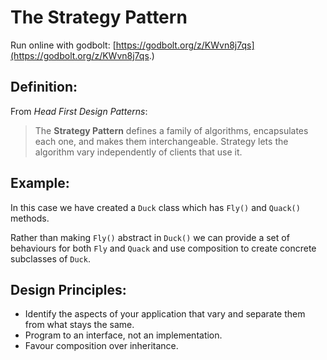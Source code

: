 # The Strategy Pattern

Run online with godbolt: [https://godbolt.org/z/KWvn8j7qs](https://godbolt.org/z/KWvn8j7qs.)
## Definition:

From *Head First Design Patterns*:

> The **Strategy Pattern** defines a family of algorithms, encapsulates each one, and makes them interchangeable.
> Strategy lets the algorithm vary independently of clients that use it.

## Example:

In this case we have created a `Duck` class which has `Fly()` and `Quack()` methods.

Rather than making `Fly()` abstract in `Duck()` we can provide a set of behaviours for both `Fly` and `Quack`
and use composition to create concrete subclasses of `Duck`.

## Design Principles:

* Identify the aspects of your application that vary and separate them from what stays the same.
* Program to an interface, not an implementation.
* Favour composition over inheritance.